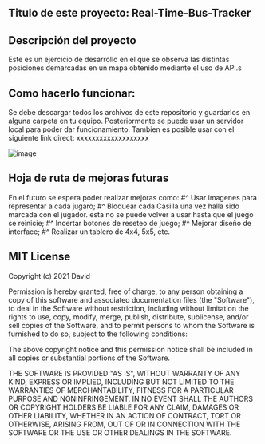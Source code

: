 ## Titulo de este proyecto: Real-Time-Bus-Tracker

## Descripción del proyecto
Este es un ejercicio de desarrollo en el que se observa las distintas posiciones demarcadas en un mapa obtenido mediante el uso de API.s

## Como hacerlo funcionar:

Se debe descargar todos los archivos de este repositorio y guardarlos en alguna carpeta en tu equipo. Posteriormente se puede usar un servidor local para poder dar funcionamiento. Tambien es posible usar con el siguiente link direct:  xxxxxxxxxxxxxxxxxxx

![image](https://user-images.githubusercontent.com/87394787/143794736-d508c2a9-e088-48a6-a9f0-550ceebca319.png)


## Hoja de ruta de mejoras futuras

En el futuro se espera poder realizar mejoras como: 
#^ Usar imagenes para representar a cada jugaro;
#^ Bloquear cada Casiila una vez halla sido marcada con el jugador. esta no se puede volver a usar hasta que el juego se reinicie;
#^ Incertar botones de reseteo de juego;
#^ Mejorar diseño de interface;
#^ Realizar un tablero de 4x4, 5x5, etc.


## MIT License

Copyright (c) 2021 David

Permission is hereby granted, free of charge, to any person obtaining a copy
of this software and associated documentation files (the "Software"), to deal
in the Software without restriction, including without limitation the rights
to use, copy, modify, merge, publish, distribute, sublicense, and/or sell
copies of the Software, and to permit persons to whom the Software is
furnished to do so, subject to the following conditions:

The above copyright notice and this permission notice shall be included in all
copies or substantial portions of the Software.

THE SOFTWARE IS PROVIDED "AS IS", WITHOUT WARRANTY OF ANY KIND, EXPRESS OR
IMPLIED, INCLUDING BUT NOT LIMITED TO THE WARRANTIES OF MERCHANTABILITY,
FITNESS FOR A PARTICULAR PURPOSE AND NONINFRINGEMENT. IN NO EVENT SHALL THE
AUTHORS OR COPYRIGHT HOLDERS BE LIABLE FOR ANY CLAIM, DAMAGES OR OTHER
LIABILITY, WHETHER IN AN ACTION OF CONTRACT, TORT OR OTHERWISE, ARISING FROM,
OUT OF OR IN CONNECTION WITH THE SOFTWARE OR THE USE OR OTHER DEALINGS IN THE
SOFTWARE.
